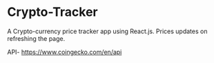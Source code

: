 
# Crypto-Tracker

A Crypto-currency price tracker app using React.js. Prices updates on refreshing the page.

API- https://www.coingecko.com/en/api

